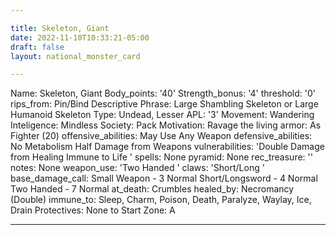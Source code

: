 ```yaml
---

title: Skeleton, Giant
date: 2022-11-10T10:33:21-05:00
draft: false
layout: national_monster_card

---
```

Name: Skeleton, Giant
Body_points: '40'
Strength_bonus: '4'
threshold: '0'
rips_from: Pin/Bind
Descriptive Phrase: Large Shambling Skeleton or Large Humanoid Skeleton
Type: Undead, Lesser
APL: '3'
Movement: Wandering
Inteligence: Mindless
Society: Pack
Motivation: Ravage the living
armor: As Fighter (20)
offensive_abilities: May Use Any Weapon
defensive_abilities: No Metabolism Half Damage from Weapons
vulnerabilities: 'Double Damage from Healing Immune to Life '
spells: None
pyramid: None
rec_treasure: ''
notes: None
weapon_use: 'Two Handed '
claws: 'Short/Long '
base_damage_call: Small Weapon - 3 Normal Short/Longsword - 4 Normal Two Handed - 7 Normal
at_death: Crumbles
healed_by: Necromancy (Double)
immune_to: Sleep, Charm, Poison, Death, Paralyze, Waylay, Ice, Drain
Protectives: None to Start
Zone: A

---

